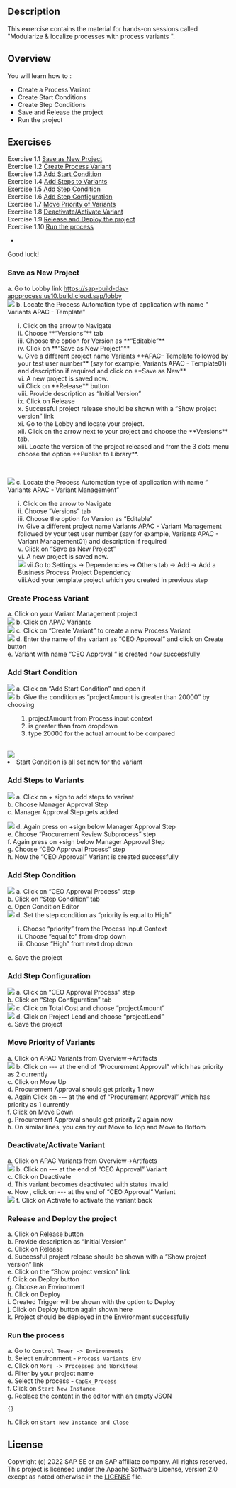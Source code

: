 ## Description

This exrercise contains the material for hands-on sessions called  "Modularize & localize processes with process variants ".

## Overview

You will learn how to :
- Create a Process Variant
- Create Start Conditions
- Create Step Conditions
- Save and Release the project
- Run the project

## Exercises
Exercise 1.1 [Save as New Project ](https://github.com/SAP-samples/process-automation-enablement/blob/main/Workshops/APAC-2025/exercises/process%20variants/readme.md#save-as-new-project
) <br>
Exercise 1.2 [Create Process Variant ](https://github.com/SAP-samples/process-automation-enablement/blob/main/Workshops/APAC-2025/exercises/process%20variants/readme.md#create-process-variant) <br>
Exercise 1.3 [Add Start Condition ](https://github.com/SAP-samples/process-automation-enablement/blob/main/Workshops/APAC-2025/exercises/process%20variants/readme.md#add-start-condition) <br>
Exercise 1.4 [Add Steps to Variants ](https://github.com/SAP-samples/process-automation-enablement/blob/main/Workshops/APAC-2025/exercises/process%20variants/readme.md#add-steps-to-variants) <br>
Exercise 1.5 [Add Step Condition ](https://github.com/SAP-samples/process-automation-enablement/blob/main/Workshops/APAC-2025/exercises/process%20variants/readme.md#add-step-condition) <br>
Exercise 1.6 [Add Step Configuration](https://github.com/SAP-samples/process-automation-enablement/blob/main/Workshops/APAC-2025/exercises/process%20variants/readme.md#add-step-configuration) <br>
Exercise 1.7 [Move Priority of Variants](https://github.com/SAP-samples/process-automation-enablement/blob/main/Workshops/APAC-2025/exercises/process%20variants/readme.md#move-priority-of-variants) <br>
Exercise 1.8 [Deactivate/Activate Variant ](https://github.com/SAP-samples/process-automation-enablement/blob/main/Workshops/APAC-2025/exercises/process%20variants/readme.md#deactivateactivate-variant) <br>
Exercise 1.9 [Release and Deploy the project ](https://github.com/SAP-samples/process-automation-enablement/blob/main/Workshops/APAC-2025/exercises/process%20variants/readme.md#release-and-deploy-the-project) <br>
Exercise 1.10 [Run the process](https://github.com/SAP-samples/process-automation-enablement/blob/main/Workshops/APAC-2025/exercises/process%20variants/readme.md#run-the-process) <br>

-  
Good luck!
  
### Save as New Project
a.	Go to Lobby link https://sap-build-day-appprocess.us10.build.cloud.sap/lobby <br>
![](images/PV_Variant_Template_Save_1.png)
b.	Locate the Process Automation type of application with name “
Variants APAC - Template” <br> 
<ul>
i.	Click on the arrow to Navigate <br>
ii.	Choose **“Versions”** tab <br>
iii.	Choose the option for Version as **“Editable”** <br>
iv.	Click on **“Save as New Project”** <br>
v.	Give a different project name Variants **APAC– Template followed by your test user number** (say for example, Variants APAC - Template01) and description if required and click on **Save as New** <br> 
vi.	A new project is saved now. <br>
vii.Click on **Release** button <br>
viii. Provide description as “Initial Version” <br>
ix. Click on Release <br>
x. Successful project release should be shown with a “Show project version” link <br>
xi. Go to the Lobby and locate your project.<br>
xii. Click on the arrow next to your project and choose the **Versions** tab. <br>
xiii. Locate the version of the project released and from the 3 dots menu choose the option **Publish to Library**. <br>
</ul><br>

![](images/PV_Variant_Mgmt_Template_Save_2.png)
c.	Locate the Process Automation type of application with name “
Variants APAC - Variant Management” <br> <ul>
i.	Click on the arrow to Navigate <br>
ii.	Choose “Versions” tab <br>
iii.	Choose the option for Version as “Editable” <br>
iv.	Give a different project name Variants APAC - Variant Management followed by your test user number (say for example, Variants APAC - Variant Management01) and description if required <br>
v.	Click on “Save as New Project” <br>
vi.	A new project is saved now. <br>
![](images/PV_Add_Dependency_19.png)
vii.Go to Settings -> Dependencies -> Others tab -> Add -> Add a Business Process Project Dependency <br>
viii.Add your template project which you created in previous step <br></ul>

### Create Process Variant 
a.	Click on your Variant Management project <br>
![](images/PV_APAC_Variants_3.png)
b.	Click on APAC Variants <br>
![](images/PV_Create__New_Variant_4.png)
c.	Click on “Create Variant” to create a new Process Variant <br>
![](images/PV_Create__CEO_Variant_5.png)
d.	Enter the name of the variant as “CEO Approval” and click on Create button <br>
e.	Variant with name “CEO Approval “ is created now successfully <br>

### Add Start Condition 
![](images/PV_Create_Start_Condition_6.png)
a.	Click on “Add Start Condition” and open it <br/>
![](images/PV_Create_Start_Condition_Fill_7.png)
b.	Give the condition as “projectAmount is greater than 20000” by choosing  <br><ul>
1.	projectAmount from Process input context <br>
2.	is greater than from dropdown <br>
3.	type 20000 for the actual amount to be compared <br></ul>              
![](images/PV_Add_Steps_Variant_8.png)
4.	Start Condition is all set now for the variant <br>

### Add Steps to Variants
![](images/PV_Choose_Steps_Variant_9.png)
a.	Click on + sign to add steps to variant <br>
b.	Choose Manager Approval Step <br>
c.	Manager Approval Step gets added <br>

![](images/PV_Chose_Proc_Step_10.png)
d.	Again press on +sign below Manager Approval Step <br>
e.	Choose “Procurement Review Subprocess” step <br>
f.	Again press on +sign below Manager Approval Step <br>
g.	Choose “CEO Approval Process” step <br>
h.	Now the “CEO Approval” Variant is created successfully <br>

### Add Step Condition 
![](images/PV_Step_Cond_11.png)
a.	Click on “CEO Approval Process” step <br>
b.	Click on “Step Condition” tab <br>
c.	Open Condition Editor <br>
![](images/PV_Step_Cond_apply_12.png)
d.	Set the step condition as “priority is equal to High” <br><ul>
i.	Choose “priority” from the Process Input Context <br>
ii.	Choose “equal to” from drop down <br>
iii.	Choose “High” from next drop down <br></ul>
e.	Save the project

### Add Step Configuration
![](images/PV_Step_Config_apply_13.png)
a.	Click on “CEO Approval Process” step <br>
b.	Click on “Step Configuration” tab <br>
![](images/PV_Step_Config_map_total_cost_14.png)
c.	Click on Total Cost and choose “projectAmount” <br>
![](images/PV_Step_Config_map_proj_lead_15.png)
d.	Click on Project Lead and choose “projectLead” <br>
e.	Save the project <br>

### Move Priority of Variants
a.	Click on APAC Variants  from Overview->Artifacts <br>
![](images/PV_Move_16.png)
b.	Click on --- at the end of “Procurement Approval” which has priority as 2 currently <br>
c.	Click on Move Up <br>
d.	Procurement Approval should get priority 1 now <br>
e.	Again Click on --- at the end of “Procurement Approval” which has priority as 1 currently <br>
f.	Click on Move Down<br>
g.	Procurement Approval should get priority 2 again now <br>
h.	On similar lines, you can try out Move to Top and Move to Bottom<br>

### Deactivate/Activate Variant
a.	Click on APAC Variants  from Overview->Artifacts <br>
![](images/PV_Deactivate_17.png)
b.	Click on --- at the end of “CEO Approval” Variant <br>
c.	Click on Deactivate <br>
d.	This variant becomes deactivated with status Invalid <br>
e.	Now , click on --- at the end of “CEO Approval” Variant <br>
![](images/PV_Activate_18.png)
f.	Click on Activate to activate the variant back <br>

### Release and Deploy the project 
a.	Click on Release button <br>
b.	Provide description as “Initial Version” <br>
c.	Click on Release <br>
d.	Successful project release should be shown with a “Show project version” link <br>
e.	Click on the “Show project version” link <br>
f.	Click on Deploy button <br>
g.	Choose an Environment <br>
h.	Click on Deploy <br>
i.	Created Trigger will be shown with the option to Deploy <br>
j.	Click on Deploy button again shown here <br>
k.	Project should be deployed in the Environment successfully <br>

### Run the process
a. Go to `Control Tower -> Environments` <br>
b. Select environment - `Process Variants Env` <br>
c. Click on `More -> Processes and Worklfows` <br>
d. Filter by your project name <br>
e. Select the process - `CapEx_Process` <br>
f. Click on `Start New Instance` <br>
g. Replace the content in the editor with an empty JSON <br>
```
{}
```
h. Click on `Start New Instance and Close`

## License
Copyright (c) 2022 SAP SE or an SAP affiliate company. All rights reserved. This project is licensed under the Apache Software License, version 2.0 except as noted otherwise in the [LICENSE](LICENSES/Apache-2.0.txt) file.
